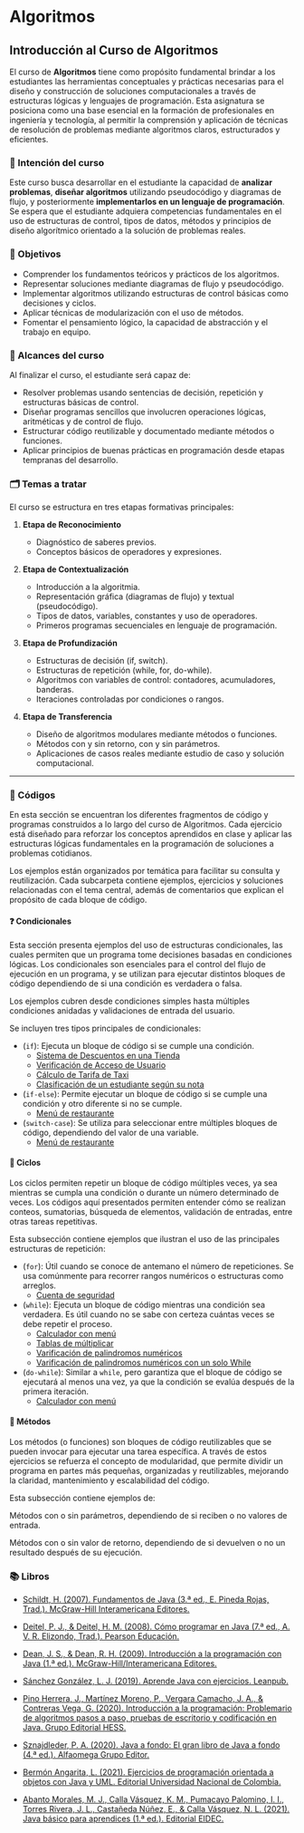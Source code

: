 # Algoritmos 

## Introducción al Curso de Algoritmos

El curso de **Algoritmos** tiene como propósito fundamental brindar a los estudiantes las herramientas conceptuales y prácticas necesarias para el diseño y construcción de soluciones computacionales a través de estructuras lógicas y lenguajes de programación. Esta asignatura se posiciona como una base esencial en la formación de profesionales en ingeniería y tecnología, al permitir la comprensión y aplicación de técnicas de resolución de problemas mediante algoritmos claros, estructurados y eficientes.

### 🎯 Intención del curso

Este curso busca desarrollar en el estudiante la capacidad de **analizar problemas**, **diseñar algoritmos** utilizando pseudocódigo y diagramas de flujo, y posteriormente **implementarlos en un lenguaje de programación**. Se espera que el estudiante adquiera competencias fundamentales en el uso de estructuras de control, tipos de datos, métodos y principios de diseño algorítmico orientado a la solución de problemas reales.

### 🧠 Objetivos

- Comprender los fundamentos teóricos y prácticos de los algoritmos.
- Representar soluciones mediante diagramas de flujo y pseudocódigo.
- Implementar algoritmos utilizando estructuras de control básicas como decisiones y ciclos.
- Aplicar técnicas de modularización con el uso de métodos.
- Fomentar el pensamiento lógico, la capacidad de abstracción y el trabajo en equipo.

### 📌 Alcances del curso

Al finalizar el curso, el estudiante será capaz de:
- Resolver problemas usando sentencias de decisión, repetición y estructuras básicas de control.
- Diseñar programas sencillos que involucren operaciones lógicas, aritméticas y de control de flujo.
- Estructurar código reutilizable y documentado mediante métodos o funciones.
- Aplicar principios de buenas prácticas en programación desde etapas tempranas del desarrollo.

### 🗂️ Temas a tratar

El curso se estructura en tres etapas formativas principales:

1. **Etapa de Reconocimiento**
   - Diagnóstico de saberes previos.
   - Conceptos básicos de operadores y expresiones.

2. **Etapa de Contextualización**
   - Introducción a la algoritmia.
   - Representación gráfica (diagramas de flujo) y textual (pseudocódigo).
   - Tipos de datos, variables, constantes y uso de operadores.
   - Primeros programas secuenciales en lenguaje de programación.

3. **Etapa de Profundización**
   - Estructuras de decisión (if, switch).
   - Estructuras de repetición (while, for, do-while).
   - Algoritmos con variables de control: contadores, acumuladores, banderas.
   - Iteraciones controladas por condiciones o rangos.

4. **Etapa de Transferencia**
   - Diseño de algoritmos modulares mediante métodos o funciones.
   - Métodos con y sin retorno, con y sin parámetros.
   - Aplicaciones de casos reales mediante estudio de caso y solución computacional.

---

### 🥸 Códigos

En esta sección se encuentran los diferentes fragmentos de código y programas construidos a lo largo del curso de Algoritmos. Cada ejercicio está diseñado para reforzar los conceptos aprendidos en clase y aplicar las estructuras lógicas fundamentales en la programación de soluciones a problemas cotidianos.

Los ejemplos están organizados por temática para facilitar su consulta y reutilización. Cada subcarpeta contiene ejemplos, ejercicios y soluciones relacionadas con el tema central, además de comentarios que explican el propósito de cada bloque de código.

#### ❓ Condicionales

Esta sección presenta ejemplos del uso de estructuras condicionales, las cuales permiten que un programa tome decisiones basadas en condiciones lógicas. Los condicionales son esenciales para el control del flujo de ejecución en un programa, y se utilizan para ejecutar distintos bloques de código dependiendo de si una condición es verdadera o falsa.

Los ejemplos cubren desde condiciones simples hasta múltiples condiciones anidadas y validaciones de entrada del usuario.

Se incluyen tres tipos principales de condicionales:

* (`if`): Ejecuta un bloque de código si se cumple una condición.
    - [Sistema de Descuentos en una Tienda](https://github.com/esteban3622/Algoritmos/blob/main/Code/Conditionals/SistemaDescuentosTienda.java)
    - [Verificación de Acceso de Usuario](https://github.com/esteban3622/Algoritmos/blob/main/Code/Conditionals/VerificacionAccesoUsuario.java)
    - [Cálculo de Tarifa de Taxi](https://github.com/esteban3622/Algoritmos/blob/main/Code/Conditionals/CalculoTarifaTaxi.java)
    - [Clasificación de un estudiante según su nota](https://github.com/esteban3622/Algoritmos/blob/main/Code/Conditionals/ClasificacionEstudiante.java)
* (`if-else`): Permite ejecutar un bloque de código si se cumple una condición y otro diferente si no se cumple.
    - [Menú de restaurante](https://github.com/esteban3622/Algoritmos/blob/main/Code/Conditionals/MenuRestauranteIf.java)
* (`switch-case`): Se utiliza para seleccionar entre múltiples bloques de código, dependiendo del valor de una variable.
    - [Menú de restaurante](https://github.com/esteban3622/Algoritmos/blob/main/Code/Conditionals/MenuRestauranteSwitch.java)

#### 🔄 Ciclos

Los ciclos permiten repetir un bloque de código múltiples veces, ya sea mientras se cumpla una condición o durante un número determinado de veces. Los códigos aquí presentados permiten entender cómo se realizan conteos, sumatorias, búsqueda de elementos, validación de entradas, entre otras tareas repetitivas.

Esta subsección contiene ejemplos que ilustran el uso de las principales estructuras de repetición:

* (`for`): Útil cuando se conoce de antemano el número de repeticiones. Se usa comúnmente para recorrer rangos numéricos o estructuras como arreglos.
    - [Cuenta de seguridad](https://github.com/esteban3622/Algoritmos/blob/main/Code/Loops/CuentaBloqueadaSeguridadFor.java)
* (`while`): Ejecuta un bloque de código mientras una condición sea verdadera. Es útil cuando no se sabe con certeza cuántas veces se debe repetir el proceso.
    - [Calculador con menú](https://github.com/esteban3622/Algoritmos/blob/main/Code/Loops/CalculadorWhile.java)
    - [Tablas de múltiplicar](https://github.com/esteban3622/Algoritmos/blob/main/Code/Loops/TablasMultiplicarWhile.java)
    - [Varificación de palindromos numéricos](https://github.com/esteban3622/Algoritmos/blob/main/Code/Loops/VerificacionPalindromosNumericos.java)
    - [Varificación de palindromos numéricos con un solo While](https://github.com/esteban3622/Algoritmos/blob/main/Code/Loops/VerificacionPalindromosNumericosUnCiclo.java)
* (`do-while`): Similar a `while`, pero garantiza que el bloque de código se ejecutará al menos una vez, ya que la condición se evalúa después de la primera iteración.
    - [Calculador con menú](https://github.com/esteban3622/Algoritmos/blob/main/Code/Loops/CalculadoraDoWhile.java)

#### 🧩 Métodos
Los métodos (o funciones) son bloques de código reutilizables que se pueden invocar para ejecutar una tarea específica. A través de estos ejercicios se refuerza el concepto de modularidad, que permite dividir un programa en partes más pequeñas, organizadas y reutilizables, mejorando la claridad, mantenimiento y escalabilidad del código.

Esta subsección contiene ejemplos de:

Métodos con o sin parámetros, dependiendo de si reciben o no valores de entrada.

Métodos con o sin valor de retorno, dependiendo de si devuelven o no un resultado después de su ejecución.

### 📚 Libros

* [Schildt, H. (2007). Fundamentos de Java (3.ª ed., E. Pineda Rojas, Trad.). McGraw-Hill Interamericana Editores.](https://github.com/esteban3622/Algoritmos/blob/main/Books/Fundamentos%20de%20Java%203%C2%AA.%20edici%C3%B3n..pdf)

* [Deitel, P. J., & Deitel, H. M. (2008). Cómo programar en Java (7.ª ed., A. V. R. Elizondo, Trad.). Pearson Educación.](https://github.com/esteban3622/Algoritmos/blob/main/Books/C%C3%93MO%20PROGRAMAR%20EN%20JAVA.%20S%C3%A9ptima%20edici%C3%B3n.pdf)

* [Dean, J. S., & Dean, R. H. (2009). Introducción a la programación con Java (1.ª ed.). McGraw-Hill/Interamericana Editores.](https://github.com/esteban3622/Algoritmos/blob/main/Books/INTRODUCCI%C3%93N%20A%20LA%20PROGRAMACI%C3%93N%20CON%20JAVA.pdf)

* [Sánchez González, L. J. (2019). Aprende Java con ejercicios. Leanpub.](https://github.com/esteban3622/Algoritmos/blob/main/Books/Aprende%20Java%20con%20Ejercicios.pdf)

* [Pino Herrera, J., Martínez Moreno, P., Vergara Camacho, J. A., & Contreras Vega, G. (2020). Introducción a la programación: Problemario de algoritmos pasos a paso, pruebas de escritorio y codificación en Java. Grupo Editorial HESS.](https://github.com/esteban3622/Algoritmos/blob/main/Books/Introducci%C3%B3n%20a%20la%20programaci%C3%B3n.pdf)

* [Sznajdleder, P. A. (2020). Java a fondo: El gran libro de Java a fondo (4.ª ed.). Alfaomega Grupo Editor.](https://github.com/esteban3622/Algoritmos/blob/main/Books/El%20gran%20libro%20de%20Java%20a%20fondo.pdf)

* [Bermón Angarita, L. (2021). Ejercicios de programación orientada a objetos con Java y UML. Editorial Universidad Nacional de Colombia.](https://github.com/esteban3622/Algoritmos/blob/main/Books/Ejercicios%20de%20programaci%C3%B3n%20orientada%20a%20objetos%20con%20JAVA%20y%20UML.pdf)

* [Abanto Morales, M. J., Calla Vásquez, K. M., Pumacayo Palomino, I. I., Torres Rivera, J. L., Castañeda Núñez, E., & Calla Vásquez, N. L. (2021). Java básico para aprendices (1.ª ed.). Editorial EIDEC.](https://github.com/esteban3622/Algoritmos/blob/main/Books/JAVA%20B%C3%81SICO%20PARA%20APRENDICES.pdf)